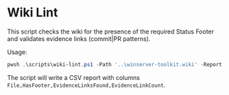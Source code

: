 # Wiki Lint

This script checks the wiki for the presence of the required Status Footer and validates evidence links (commit|PR patterns).

Usage:

```powershell
pwsh .\scripts\wiki-lint.ps1 -Path '..\winserver-toolkit.wiki' -Report 'reports\wiki-lint.csv'
```

The script will write a CSV report with columns `File,HasFooter,EvidenceLinksFound,EvidenceLinkCount`.

